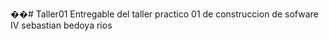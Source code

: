 ��#   T a l l e r 0 1 
Entregable del taller practico 01 de construccion de sofware IV
sebastian bedoya rios 
 
 
